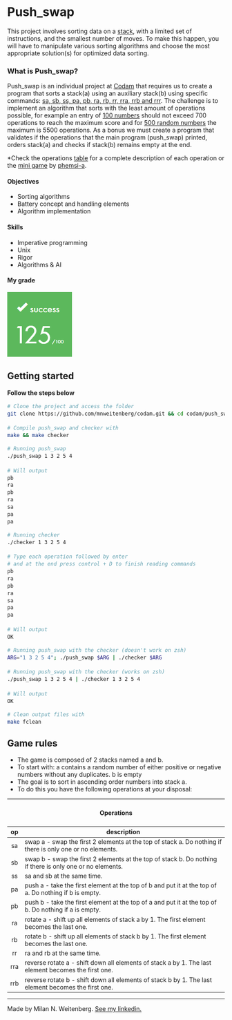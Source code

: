 # Push_swap
This project involves sorting data on a [stack](https://www.geeksforgeeks.org/stack-data-structure-introduction-program/), with a limited set of instructions, and the smallest number of moves. To make this happen, you will have to manipulate various sorting algorithms and choose the most appropriate solution(s) for optimized data sorting.

### What is Push_swap?
Push_swap is an individual project at [Codam](codam.nl) that requires us to create a program that sorts a stack(a) using an auxiliary stack(b) using specific commands: [sa, sb, ss, pa, pb, ra, rb, rr, rra, rrb and rrr](#game-rules). The challenge is to implement an algorithm that sorts with the least amount of operations possible, for example an entry of [100 numbers](https://numbergenerator.org/#!numbers=100&low=1&high=100&unique=true&csv=&oddeven=&oddqty=0&sorted=false&addfilters=) should not exceed 700 operations to reach the maximum score and for [500 random numbers](https://numbergenerator.org/#!numbers=500&low=0&high=499&unique=true&csv=&oddeven=&oddqty=0&sorted=false&addfilters=) the maximum is 5500 operations.
As a bonus we must create a program that validates if the operations that the main program (push_swap) printed, orders stack(a) and checks if stack(b) remains empty at the end.

*Check the operations [table](#game-rules) for a complete description of each operation or the [mini game](https://phemsi-a.itch.io/push-swap) by [phemsi-a](https://github.com/paulahemsi).

#### Objectives
- Sorting algorithms
- Battery concept and handling elements
- Algorithm implementation

#### Skills
- Imperative programming
- Unix
- Rigor
- Algorithms & AI

#### My grade
<img src="../img/score125.png" width="150" height="150"/>

## Getting started
**Follow the steps below**
```bash
# Clone the project and access the folder
git clone https://github.com/mnweitenberg/codam.git && cd codam/push_swap/

# Compile push_swap and checker with
make && make checker
```

```bash
# Running push_swap
./push_swap 1 3 2 5 4

# Will output
pb
ra
pb
ra
sa
pa
pa
```

```bash
# Running checker
./checker 1 3 2 5 4

# Type each operation followed by enter
# and at the end press control + D to finish reading commands
pb
ra
pb
ra
sa
pa
pa

# Will output
OK
```

```bash
# Running push_swap with the checker (doesn't work on zsh)
ARG="1 3 2 5 4"; ./push_swap $ARG | ./checker $ARG

# Running push_swap with the checker (works on zsh)
./push_swap 1 3 2 5 4 | ./checker 1 3 2 5 4

# Will output
OK
```

```bash
# Clean output files with
make fclean

```

## Game rules
* The game is composed of 2 stacks named a and b.
* To start with:
a contains a random number of either positive or negative numbers without
any duplicates.
b is empty
* The goal is to sort in ascending order numbers into stack a.
* To do this you have the following operations at your disposal:

<table>
	<thead>
		<tr>
			<th colspan=3><h4>Operations</h4></th>
		</tr>
		<tr>
			<th>op</th>
			<th>description</th>
		</tr>
	</thead>
	<tbody>
	</thead>
		<tr>
			<td align="center">sa</td>
			<td>swap a - swap the first 2 elements at the top of stack a. Do nothing if there is only one or no elements.</td>
		</tr>
		<tr>
			<td align="center">sb</td>
			<td>swap b - swap the first 2 elements at the top of stack b. Do nothing if there is only one or no elements.</td>
		</tr>
		<tr>
			<td align="center">ss</td>
			<td>sa and sb at the same time.</td>
		</tr>
		<tr>
			<td align="center">pa</td>
			<td>push a - take the first element at the top of b and put it at the top of a. Do nothing if b is empty.</td>
		</tr>
		<tr>
			<td align="center">pb</td>
			<td>push b - take the first element at the top of a and put it at the top of b. Do nothing if a is empty.</td>
		</tr>
		<tr>
			<td align="center">ra</td>
			<td>rotate a - shift up all elements of stack a by 1. The first element becomes the last one.</td>
		</tr>
		<tr>
			<td align="center">rb</td>
			<td>rotate b - shift up all elements of stack b by 1. The first element becomes the last one.</td>
		</tr>
		<tr>
			<td align="center">rr</td>
			<td>ra and rb at the same time.</td>
		</tr>
		<tr>
			<td align="center">rra</td>
			<td>reverse rotate a - shift down all elements of stack a by 1. The last element becomes the first one.</td>
		</tr>
		<tr>
			<td align="center">rrb</td>
			<td>reverse rotate b - shift down all elements of stack b by 1. The last element becomes the first one.</td>
		</tr>
	</tbody>
</table>

---

Made by Milan N. Weitenberg. [See my linkedin.](https://www.linkedin.com/in/mnweitenberg/)
